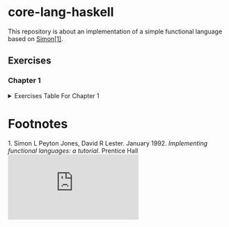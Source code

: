 # core-lang-haskell

This repository is about an implementation of a simple functional language based on <span id="reference-1">[Simon\[1\]](#footnote-1)</span>.

## Exercises

### Chapter 1

<details>
<summary>Exercises Table For Chapter 1</summary>
<p>

| Name          | Files                                                      |
|---------------|------------------------------------------------------------|
| Exercise 1.1  | /exercises/exercise1-1.xls, /src/Language/PrettyPrinter.hs |
| Exercise 1.2  | /src/Data/ISeq.hs                                          |
| Exercise 1.3  | /src/Language/PrettyPrinter.hs                             |
| Exercise 1.4  | /exercises/exercise1-4.xls, /src/Language/PrettyPrinter.hs |
| Exercise 1.5  | /src/Data/ISeq.hs                                          |
| Exercise 1.6  | /src/Data/ISeq.hs                                          |
| Exercise 1.7  | /src/Data/ISeq.hs                                          |
| Exercise 1.8  | /src/Language/PrettyPrinter.hs                             |
| Exercise 1.9  | /src/Language/Parser.hs                                    |
| Exercise 1.10 | /src/Language/Parser.hs                                    |
| Exercise 1.11 | /src/Lanugage/Parser.hs                                    |
| Exercise 1.12 | /src/Lanugage/Parser.hs                                    |
| Exercise 1.13 | /src/Lanugage/Parser.hs                                    |
| Exercise 1.14 | /src/Lanugage/Parser.hs                                    |
| Exercise 1.15 | /src/Lanugage/Parser.hs                                    |
| Exercise 1.16 | /src/Lanugage/Parser.hs                                    |
| Exercise 1.17 | /src/Lanugage/Parser.hs                                    |
| Exercise 1.18 | /src/Lanugage/Parser.hs                                    |
| Exercise 1.19 | /src/Lanugage/Parser.hs                                    |
| Exercise 1.20 | /src/Lanugage/Parser.hs                                    |
| Exercise 1.21 | /src/Lanugage/Parser.hs                                    |
| Exercise 1.22 | /exercises/exercise1-22.md                                 |
| Exercise 1.23 | /src/Lanugage/Parser.hs                                    |
| Exercise 1.24 | /src/Lanugage/Parser.hs                                    |

</p>
</details>

# Footnotes

<span id="footnote-1">1. Simon L Peyton Jones, David R Lester. January 1992. _Implementing functional languages: a tutorial_. Prentice Hall [![go-back](http://www.sciweavers.org/tex2img.php?eq=%20%5Chookleftarrow%20&bc=White&fc=Black&im=jpg&fs=12&ff=arev&edit=0)](#reference-1)</span>
